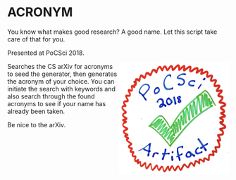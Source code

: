 # ACRONYM

You know what makes good research? A good name. Let this script take care of
that for you.

Presented at PoCSci 2018.

<img align="right" src="pocsci-stamp.png" alt="PoCSci Artifact Stamp"
     width="250">

Searches the CS arXiv for acronyms to seed the generator, then generates the
acronym of your choice. You can initiate the search with keywords and also
search through the found acronyms to see if your name has already been taken.

Be nice to the arXiv.
